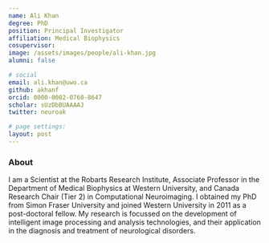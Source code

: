 ```yaml
---
name: Ali Khan
degree: PhD
position: Principal Investigator
affiliation: Medical Biophysics
cosupervisor:
image: /assets/images/people/ali-khan.jpg
alumni: false

# social
email: ali.khan@uwo.ca
github: akhanf
orcid: 0000-0002-0760-8647
scholar: sUzDbBUAAAAJ
twitter: neuroak

# page settings:
layout: post
---
```


### About

I am a Scientist at the Robarts Research Institute,  Associate Professor in the Department of Medical Biophysics at Western University, and Canada Research Chair (Tier 2) in Computational Neuroimaging. I obtained my PhD from Simon Fraser University and joined Western University in 2011 as a post-doctoral fellow. My research is focussed on the development of intelligent image processing and analysis technologies, and their application in the diagnosis and treatment of neurological disorders.
